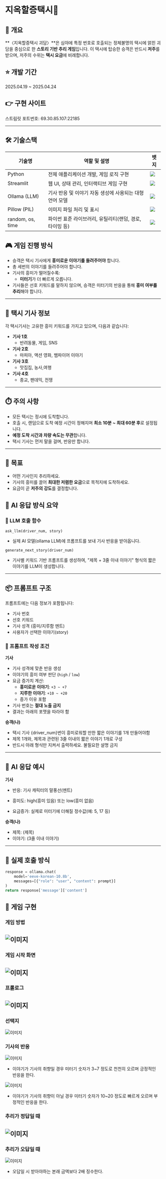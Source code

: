 # 지옥할증택시🚗

## 🛑 개요

**〈지옥할증택시 괴담〉**은 심야에 특정 번호로 호출되는 정체불명의 택시에 얽힌 괴담을 중심으로 한 **스토리 기반 추리 게임**입니다. 이 택시에 탑승한 승객은 반드시 **저주**를 받으며, 저주의 수위는 **택시 요금**에 비례합니다.

## ⭐ 개발 기간 
2025.04.19 ~ 2025.04.24

## 👉 구현 사이트

스트림릿 포트번호: 69.30.85.107:22185

---

## 🛠️ 기술스택

| 기술명    | 역할 및 설명                                              | 뱃지 |
|-----------|---------------------------------------------------------|------|
| Python    | 전체 애플리케이션 개발, 게임 로직 구현                   | <img src="https://img.shields.io/badge/Python-3776AB?style=for-the-badge&logo=Python&logoColor=white"/> |
| Streamlit | 웹 UI, 상태 관리, 인터랙티브 게임 구현                  | <img src="https://img.shields.io/badge/Streamlit-FF4B4B?style=for-the-badge&logo=Streamlit&logoColor=white"/> |
| Ollama (LLM) | 기사 반응 및 이야기 자동 생성에 사용되는 대형 언어 모델 | <img src="https://img.shields.io/badge/Ollama-000000?style=for-the-badge&logo=OpenAI&logoColor=white"/> |
| Pillow (PIL) | 이미지 파일 처리 및 표시                                | <img src="https://img.shields.io/badge/Pillow-3693F3?style=for-the-badge&logo=Pillow&logoColor=white"/> |
| random, os, time | 파이썬 표준 라이브러리, 유틸리티(랜덤, 경로, 타이밍 등) | <img src="https://img.shields.io/badge/Python%20Standard%20Library-3776AB?style=for-the-badge&logo=Python&logoColor=white"/> |


## 🎮 게임 진행 방식

- 승객은 택시 기사에게 **흥미로운 이야기를 들려주어야** 합니다.
- 총 세번의 이야기를 들려주어야 합니다.
- 기사의 흥미가 떨어질수록:
  - **미터기**가 더 빠르게 오릅니다.
- 기사들은 선호 키워드를 말하지 않으며, 승객은 미터기의 반응을 통해 **흥미 여부를 추리**해야 합니다.

---

## 🚖 택시 기사 정보

각 택시기사는 고유한 흥미 키워드를 가지고 있으며, 다음과 같습니다:

- **기사 1호**
  -  반려동물, 게임, SNS
- **기사 2호**
  - 마피아, 액션 영화, 뱀파이어 이야기
- **기사 3호**
  - 맛집집, 농사,여행
- **기사 4호**
  - 종교, 팬데믹, 전쟁

---

## ⏱️ 주의 사항

- 모든 택시는 정시에 도착합니다.
- 호출 시, 랜덤으로 도착 예정 시간이 정해지며 **최소 10분 ~ 최대 60분 후**로 설정됩니다.
- **예정 도착 시간과 차량 속도는 무관**합니다.
- 택시 기사는 먼저 말을 걸며, 반응만 합니다.

---

## 🎯 목표

- 어떤 기사인지 추리하세요.
- 기사의 흥미를 끌어 **최대한 저렴한 요금**으로 목적지에 도착하세요.
- 요금이 곧 **저주의 강도**를 결정합니다.

## 🧠 AI 응답 방식 요약

### 🔧 LLM 호출 함수

`ask_llm(driver_num, story)`  
- 실제 AI 모델(ollama LLM)에 프롬프트를 보내 기사 반응을 받아옵니다.

`generate_next_story(driver_num)`
- 기사별 키워드 기반 프롬프트를 생성하여, "제목 + 3줄 이내 이야기" 형식의 짧은 이야기를 LLM이 생성합니다.

---

## 📦 프롬프트 구조

프롬프트에는 다음 정보가 포함됩니다:

- 기사 번호
- 선호 키워드
- 기사 성격 (흥미/지루함 멘트)
- 사용자가 선택한 이야기(story)

### 📝 프롬프트 작성 조건

**기사**
- 기사 성격에 맞춘 반응 생성  
- 이야기의 흥미 여부 판단 (`high` / `low`)  
- 요금 증가치 계산:
  - **흥미로운 이야기**: `+3 ~ +7`
  - **지루한 이야기**: `+10 ~ +20`
  - 증가 이유 포함
- 기사 번호는 **절대 노출 금지**
- 결과는 아래의 포맷을 따라야 함

**승객(나)**
- 택시 기사 {driver_num}번이 흥미로워할 만한 짧은 이야기를 1개 만들어야함
- 제목 1개와, 제목과 관련된 3줄 이내의 짧은 이야기 1개로 구성
- 반드시 아래 형식만 지켜서 출력하세요. 불필요한 설명 금지

---

## 💬 AI 응답 예시 

**기사**

- 반응: 기사 캐릭터의 말풍선(멘트)

- 흥미도: high(흥미 있음) 또는 low(흥미 없음)

- 요금증가: 실제로 미터기에 더해질 정수값(예: 5, 17 등)

**승객(나)**

- 제목: (제목)
- 이야기: (3줄 이내 이야기)

---

## 🚀 실제 호출 방식

```python
response = ollama.chat(
    model='eeve-korean-10.8b',
    messages=[{"role": "user", "content": prompt}]
)
return response['message']['content']
```


## 🤖 게임 구현
### 게임 방법

![이미지](./image/게임방법.png)
- 
### 게임 시작 화면

![이미지](./image/게임시작화면.png)
- 
### 프롤로그

![이미지](./image/프롤로그.png)
-
### 선택지 
![이미지](./image/선택지.png)


### 기사의 반응 
![이미지](./image/취향일경우.png)
- 이야기가 기사의 취향일 경우 미터기 숫자가 3~7 정도로 천천히 오르며
긍정적인 반응을 한다.


![이미지](./image/취향이아닐경우.png)
- 이야기가 기사의 취향이 아닐 경우 미터기 숫자가 10~20 정도로 빠르게 오르며
부정적인 반응을 한다.

### 추리가 정답일 때
![이미지](./image/정답일때.png)
-
### 추리가 오답일 때
![이미지](./image/오답일때.png)
- 오답일 시 받아야하는 본래 금액보다 2배 징수한다.
